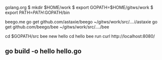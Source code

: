 golang.org
$ mkdir $HOME/work
$ export GOPATH=$HOME/gitws/work
$ export PATH=$PATH:$GOPATH/bin

beego.me
go get github.com/astaxie/beego
~/gitws/work/src/....i/astaxie
go get github.com/beego/bee
~/gitws/work/src/..../bee

cd $GOPATH/src
bee new hello
cd hello
bee run
curl http://localhost:8080/


go build -o hello hello.go
--------------------



